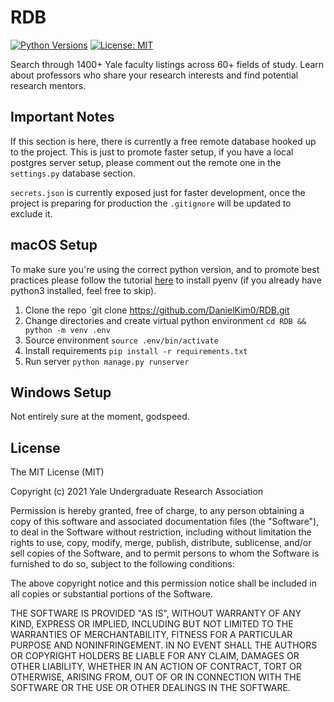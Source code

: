 # RDB

[![Python Versions](https://img.shields.io/pypi/pyversions/yt2mp3.svg)](https://pypi.python.org/pypi/yt2mp3/)
[![License: MIT](https://img.shields.io/badge/License-MIT-yellow.svg)](https://opensource.org/licenses/MIT)
 
Search through 1400+ Yale faculty listings across 60+ fields of study. Learn about professors who share your research interests and find potential research mentors.

## Important Notes

If this section is here, there is currently a free remote database hooked up to the project. This is just to promote faster setup, if you have a local postgres server setup, please comment out the remote one in the `settings.py` database section.

`secrets.json` is currently exposed just for faster development, once the project is preparing for production the `.gitignore` will be updated to exclude it.
 
## macOS Setup

To make sure you're using the correct python version, and to promote best practices please follow the tutorial [here](https://github.com/pyenv/pyenv/blob/master/README.md) to install pyenv (if you already have python3 installed, feel free to skip).

1. Clone the repo
`git clone https://github.com/DanielKim0/RDB.git
2. Change directories and create virtual python environment
`cd RDB && python -m venv .env`
3. Source environment
`source .env/bin/activate`
3. Install requirements
`pip install -r requirements.txt`
3. Run server
`python manage.py runserver`

## Windows Setup

Not entirely sure at the moment, godspeed.
 
## License
 
The MIT License (MIT)

Copyright (c) 2021 Yale Undergraduate Research Association

Permission is hereby granted, free of charge, to any person obtaining a copy of this software and associated documentation files (the "Software"), to deal in the Software without restriction, including without limitation the rights to use, copy, modify, merge, publish, distribute, sublicense, and/or sell copies of the Software, and to permit persons to whom the Software is furnished to do so, subject to the following conditions:

The above copyright notice and this permission notice shall be included in all copies or substantial portions of the Software.

THE SOFTWARE IS PROVIDED "AS IS", WITHOUT WARRANTY OF ANY KIND, EXPRESS OR IMPLIED, INCLUDING BUT NOT LIMITED TO THE WARRANTIES OF MERCHANTABILITY, FITNESS FOR A PARTICULAR PURPOSE AND NONINFRINGEMENT. IN NO EVENT SHALL THE AUTHORS OR COPYRIGHT HOLDERS BE LIABLE FOR ANY CLAIM, DAMAGES OR OTHER LIABILITY, WHETHER IN AN ACTION OF CONTRACT, TORT OR OTHERWISE, ARISING FROM, OUT OF OR IN CONNECTION WITH THE SOFTWARE OR THE USE OR OTHER DEALINGS IN THE SOFTWARE.